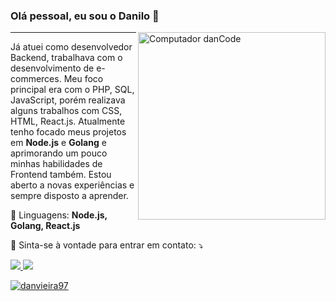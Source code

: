 ### Olá pessoal, eu sou o Danilo 🤙

<img src="https://raw.githubusercontent.com/MicaelliMedeiros/micaellimedeiros/master/image/computer-illustration.png" min-width="300px" max-width="300px" width="300px" align="right" alt="Computador danCode">

<hr size="1" color="#ff3a5e" />

<p align="left"> 
  Já atuei como desenvolvedor Backend, trabalhava com o desenvolvimento de e-commerces. Meu foco principal era com o PHP, SQL, JavaScript, porém realizava alguns trabalhos com CSS, HTML, React.js. Atualmente tenho focado meus projetos em <strong>Node.js</strong> e <strong>Golang</strong> e aprimorando um pouco minhas habilidades de Frontend também. Estou aberto a novas experiências e sempre disposto a aprender.
</p>

<p align="left">
  🦄 Linguagens: <strong>Node.js, Golang, React.js</strong>
</p>

<p align="left">
  💌 Sinta-se à vontade para entrar em contato: ⤵️
</p>

<p align="left">

<a href="mailto:daanilo.vieira97@gmail.com" alt="Gmail" target="_blank">
    <img src="https://img.shields.io/badge/-GMAIL-ff3a5e?style=for-the-badge&logo=gmail&logoColor=FFF"/>
  </a>
  
<a href="https://www.linkedin.com/in/danilo-vieira-1333a3256/" alt="Linkedin" target="_blank">
    <img src="https://img.shields.io/badge/-Linkedin-ff3a5e?style=for-the-badge&logo=Linkedin&logoColor=FFF"/>
  </a>

[![danvieira97](https://github-readme-stats.vercel.app/api/top-langs/?username=danvieira97&hide=html&layout=compact&theme=dracula)](https://github.com/anuraghazra/github-readme-stats)
</p>  
